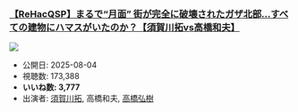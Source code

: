 ### [【ReHacQSP】まるで“月面” 街が完全に破壊されたガザ北部...すべての建物にハマスがいたのか？【須賀川拓vs高橋和夫】](https://www.youtube.com/watch?v=m4DOst3C5EQ)
[![](https://img.youtube.com/vi/m4DOst3C5EQ/sddefault.jpg)](https://www.youtube.com/watch?v=m4DOst3C5EQ)
-   公開日: 2025-08-04
-   視聴数: 173,388
-   **いいね数: 3,777**
-   出演者: [須賀川拓](/rehacq_fan/people/須賀川拓 "wikilink"), 高橋和夫, [高橋弘樹](/rehacq_fan/people/高橋弘樹 "wikilink")
